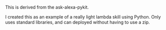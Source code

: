 This is derived from the ask-alexa-pykit. 

I created this as an example of a really light lambda skill using Python. Only uses standard libraries, and can deployed without having to use a zip. 
